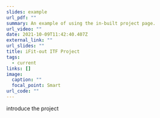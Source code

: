 ```yaml
---
slides: example
url_pdf: ""
summary: An example of using the in-built project page.
url_video: ""
date: 2021-10-09T11:42:40.407Z
external_link: ""
url_slides: ""
title: iFit-out ITF Project
tags:
  - current
links: []
image:
  caption: ""
  focal_point: Smart
url_code: ""
---
```

introduce the project
